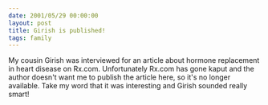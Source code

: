 ```yaml
---
date: 2001/05/29 00:00:00
layout: post
title: Girish is published!
tags: family
---
```


My cousin Girish was interviewed for an article about hormone
replacement in heart disease on Rx.com. Unfortunately Rx.com has gone
kaput and the author doesn't want me to publish the article here, so
it's no longer available. Take my word that it was interesting and
Girish sounded really smart!
